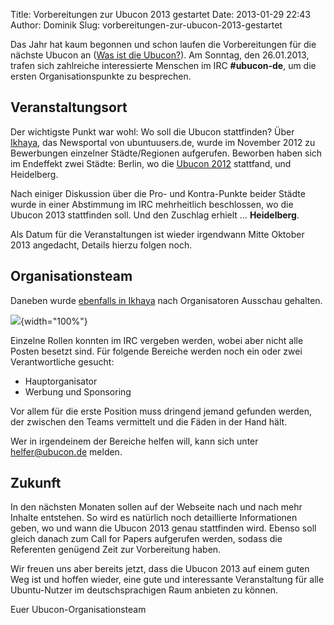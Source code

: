 Title: Vorbereitungen zur Ubucon 2013 gestartet
Date: 2013-01-29 22:43
Author: Dominik
Slug: vorbereitungen-zur-ubucon-2013-gestartet

Das Jahr hat kaum begonnen und schon laufen die Vorbereitungen für die
nächste Ubucon an ([Was ist die Ubucon?](/2013/ubucon)). Am Sonntag, den
26.01.2013, trafen sich zahlreiche interessierte Menschen im IRC
**\#ubucon-de**, um die ersten Organisationspunkte zu besprechen.


Veranstaltungsort
-----------------


Der wichtigste Punkt war wohl: Wo soll die Ubucon stattfinden? Über
[Ikhaya](http://ikhaya.ubuntuusers.de/2012/11/15/veranstaltungsort-fuer-die-ubucon-2013-gesucht/),
das Newsportal von ubuntuusers.de, wurde im November 2012 zu Bewerbungen
einzelner Städte/Regionen aufgerufen. Beworben haben sich im Endeffekt
zwei Städte: Berlin, wo die [Ubucon 2012](/2012) stattfand, und
Heidelberg.


Nach einiger Diskussion über die Pro- und Kontra-Punkte beider Städte
wurde in einer Abstimmung im IRC mehrheitlich beschlossen, wo die Ubucon
2013 stattfinden soll. Und den Zuschlag erhielt … **Heidelberg**.


Als Datum für die Veranstaltungen ist wieder irgendwann Mitte Oktober
2013 angedacht, Details hierzu folgen noch.


Organisationsteam
-----------------


Daneben wurde [ebenfalls in
Ikhaya](http://ikhaya.ubuntuusers.de/2012/12/04/organisationskommitee-fuer-die-ubucon-2013-gesucht/)
nach Organisatoren Ausschau gehalten.


![](http://media.cdn.ubuntu-de.org/portal/files/Ubucon-Orga-2013.png){width="100%"}


Einzelne Rollen konnten im IRC vergeben werden, wobei aber nicht alle
Posten besetzt sind. Für folgende Bereiche werden noch ein oder zwei
Verantwortliche gesucht:


-   Hauptorganisator
-   Werbung und Sponsoring


Vor allem für die erste Position muss dringend jemand gefunden werden,
der zwischen den Teams vermittelt und die Fäden in der Hand hält.


Wer in irgendeinem der Bereiche helfen will, kann sich unter
<helfer@ubucon.de> melden.


Zukunft
-------


In den nächsten Monaten sollen auf der Webseite nach und nach mehr
Inhalte entstehen. So wird es natürlich noch detaillierte Informationen
geben, wo und wann die Ubucon 2013 genau stattfinden wird. Ebenso soll
gleich danach zum Call for Papers aufgerufen werden, sodass die
Referenten genügend Zeit zur Vorbereitung haben.


Wir freuen uns aber bereits jetzt, dass die Ubucon 2013 auf einem guten
Weg ist und hoffen wieder, eine gute und interessante Veranstaltung für
alle Ubuntu-Nutzer im deutschsprachigen Raum anbieten zu können.


Euer Ubucon-Organisationsteam



